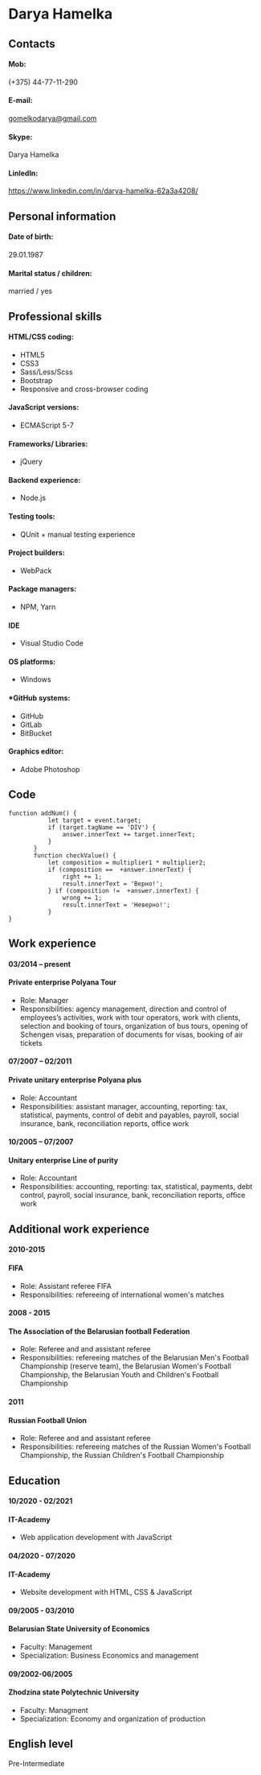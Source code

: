 # Darya Hamelka
## Сontacts
#### Mob:
(+375) 44-77-11-290
#### E-mail:
gomelkodarya@gmail.com  
#### Skype: 
Darya Hamelka  
#### LinledIn:
https://www.linkedin.com/in/darya-hamelka-62a3a4208/  
## Personal information
#### Date of birth:  
29.01.1987  
#### Marital status / children:  
married / yes  
## Professional skills
#### HTML/CSS coding:
 * HTML5
 * CSS3 
 * Sass/Less/Scss
 * Bootstrap
 * Responsive and cross-browser coding  
#### JavaScript versions:
 * ECMAScript 5-7  
#### Frameworks/ Libraries:
 * jQuery  
#### Backend experience: 
 * Node.js  
#### Testing tools:  
* QUnit + manual testing experience  
#### Project builders: 
 * WebPack  
#### Package managers:
 * NPM, Yarn  
#### IDE
 * Visual Studio Code  
#### OS platforms:  
 * Windows  
#### *GitHub systems:
 * GitHub
 * GitLab
 * BitBucket  
#### Graphics editor:
 * Adobe Photoshop  
## Code
```
function addNum() {
           let target = event.target;
           if (target.tagName == 'DIV') {
               answer.innerText += target.innerText;        
           }
       }
       function checkValue() {
           let composition = multiplier1 * multiplier2; 
           if (composition ==  +answer.innerText) {  
               right += 1;
               result.innerText = 'Верно!'; 
           } if (composition !=  +answer.innerText) {
               wrong += 1;
               result.innerText = 'Неверно!'; 
           } 
}
```
## Work experience
#### 03/2014 – present
#### Private enterprise Polyana Tour
 * Role:	Manager
 * Responsibilities: agency management, direction and control of employees’s activities, work with tour operators, work with clients, selection and booking of tours, organization of bus tours, opening of Schengen visas, preparation of documents for visas, booking of air tickets
#### 07/2007 – 02/2011
#### Private unitary enterprise Polyana plus
 * Role:	Accountant
 * Responsibilities:	assistant manager, accounting, reporting: tax, statistical, payments, control of debit and payables, payroll, social insurance, bank, reconciliation reports, office work
#### 10/2005 – 07/2007
#### Unitary enterprise Line of purity 
 * Role:	Accountant
 * Responsibilities:	accounting, reporting: tax, statistical, payments, debt control, payroll, social insurance, bank, reconciliation reports, office work
## Additional work experience 
#### 2010-2015
#### FIFA
 * Role:	Assistant referee FIFA
 * Responsibilities:	refereeing of international women's matches
#### 2008 - 2015
#### The Association of the Belarusian football Federation
 * Role:	Referee and and assistant referee
 * Responsibilities:	refereeing matches of the Belarusian Men's Football Championship (reserve team), the Belarusian Women's Football Championship, the Belarusian Youth and Children's Football Championship
#### 2011
#### Russian Football Union
 * Role:	Referee and and assistant referee
 * Responsibilities:	refereeing matches of the Russian Women's Football Championship, the Russian Children's Football Championship
## Education
#### 10/2020 - 02/2021
#### IT-Academy
 * Web application development with JavaScript
#### 04/2020 - 07/2020
#### IT-Academy	
 * Website development with HTML, CSS & JavaScript
#### 09/2005 - 03/2010
#### Belarusian State University of Economics	
 * Faculty: Management
 * Specialization: Business Economics and management
#### 09/2002-06/2005
#### Zhodzina state Polytechnic University	
 * Faculty: Managment
 * Specialization: Economy and organization of production
## English level
Pre-Intermediate
